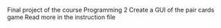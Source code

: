 Final project of the course Programming 2
Create a GUI of the pair cards game
Read more in the instruction file
